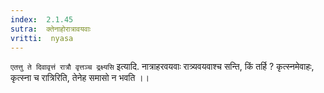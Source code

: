 ```yaml
---
index:  2.1.45
sutra:  क्तेनाहोरात्रावयवाः
vritti:  nyasa
---
```


`एतत्तु ते दिवावृत्तं रात्रौ वृत्तञ्च द्रक्ष्यसि` इत्यादि. नात्राहरवयवाः रात्र्यवयवाश्च सन्ति, किं तर्हि ? कृत्स्नमेवाहः, कृत्स्ना च रात्रिरिति, तेनेह समासो न भवति ।।

